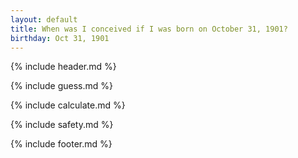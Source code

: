 ```yaml
---
layout: default
title: When was I conceived if I was born on October 31, 1901?
birthday: Oct 31, 1901
---
```


{% include header.md %}

{% include guess.md %}

{% include calculate.md %}

{% include safety.md %}

{% include footer.md %}



